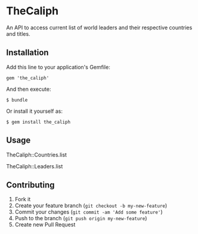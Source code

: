 # TheCaliph

An API to access current list of world leaders and their respective countries and titles.

## Installation

Add this line to your application's Gemfile:

    gem 'the_caliph'

And then execute:

    $ bundle

Or install it yourself as:

    $ gem install the_caliph

## Usage

TheCaliph::Countries.list

TheCaliph::Leaders.list

## Contributing

1. Fork it
2. Create your feature branch (`git checkout -b my-new-feature`)
3. Commit your changes (`git commit -am 'Add some feature'`)
4. Push to the branch (`git push origin my-new-feature`)
5. Create new Pull Request

